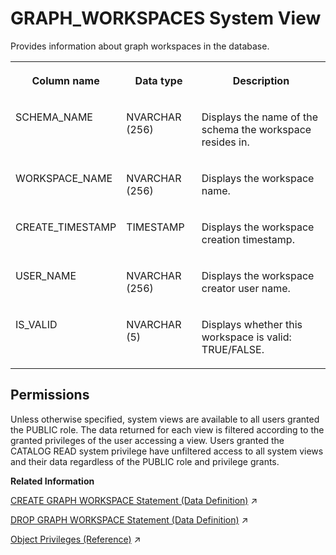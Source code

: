 <!-- loioe6bc0dbdb0a142eaaa39819848ae29ad -->

# GRAPH\_WORKSPACES System View

Provides information about graph workspaces in the database.




<table>
<tr>
<th valign="top">

Column name

</th>
<th valign="top">

Data type

</th>
<th valign="top">

Description

</th>
</tr>
<tr>
<td valign="top">

SCHEMA\_NAME

</td>
<td valign="top">

NVARCHAR \(256\)

</td>
<td valign="top">

Displays the name of the schema the workspace resides in.

</td>
</tr>
<tr>
<td valign="top">

WORKSPACE\_NAME

</td>
<td valign="top">

NVARCHAR \(256\)

</td>
<td valign="top">

Displays the workspace name.

</td>
</tr>
<tr>
<td valign="top">

CREATE\_TIMESTAMP

</td>
<td valign="top">

TIMESTAMP

</td>
<td valign="top">

Displays the workspace creation timestamp.

</td>
</tr>
<tr>
<td valign="top">

USER\_NAME

</td>
<td valign="top">

NVARCHAR \(256\)

</td>
<td valign="top">

Displays the workspace creator user name.

</td>
</tr>
<tr>
<td valign="top">

IS\_VALID

</td>
<td valign="top">

NVARCHAR \(5\)

</td>
<td valign="top">

Displays whether this workspace is valid: TRUE/FALSE.

</td>
</tr>
</table>



<a name="loioe6bc0dbdb0a142eaaa39819848ae29ad__section_nlp_fpb_dzb"/>

## Permissions

Unless otherwise specified, system views are available to all users granted the PUBLIC role. The data returned for each view is filtered according to the granted privileges of the user accessing a view. Users granted the CATALOG READ system privilege have unfiltered access to all system views and their data regardless of the PUBLIC role and privilege grants.

**Related Information**  


[CREATE GRAPH WORKSPACE Statement (Data Definition)](https://help.sap.com/viewer/11afa2e60a5f4192a381df30f94863f9/2023_4_QRC/en-US/e6e1c7e2b9064b05b26572808f941ec4.html "Creates a graph workspace.") :arrow_upper_right:

[DROP GRAPH WORKSPACE Statement (Data Definition)](https://help.sap.com/viewer/11afa2e60a5f4192a381df30f94863f9/2023_4_QRC/en-US/88c7091e96c64b819898476536f7a849.html "Drops a graph workspace.") :arrow_upper_right:

[Object Privileges (Reference)](https://help.sap.com/viewer/a1317de16a1e41a6b0ff81849d80713c/2023_4_QRC/en-US/8978bfdfcf3b45f9acf3fdb0964d3d9c.html "Object privileges are used to allow access to and modification of database objects, such as tables and views.") :arrow_upper_right:


